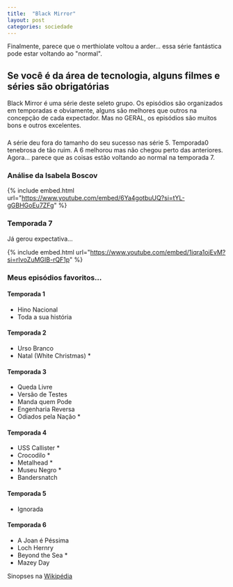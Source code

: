 ```yaml
---
title:  "Black Mirror"
layout: post
categories: sociedade 
---
```


Finalmente, parece que o merthiolate voltou a arder... essa série fantástica pode estar voltando ao "normal".   


## Se você é da área de tecnologia, alguns filmes e séries são obrigatórias 

Black Mirror é uma série deste seleto grupo. Os episódios são organizados em temporadas e obviamente, alguns são melhores que outros na concepção de cada expectador. Mas no GERAL, os episódios são muitos bons e outros excelentes.

###  

A série deu fora do tamanho do seu sucesso nas série 5. Temporada0 tenebrosa de tão ruim. A 6 melhorou mas não chegou perto das anteriores. Agora... parece que as coisas estão voltando ao normal na temporada 7. 

### Análise da Isabela Boscov

{% include embed.html url="https://www.youtube.com/embed/6Ya4gotbuUQ?si=tYL-gGBHGoEu7ZFg" %}

### Temporada 7

Já gerou expectativa... 

{% include embed.html url="https://www.youtube.com/embed/1iqra1ojEvM?si=rIvoZuMGIB-rQF1p" %}

### Meus episódios favoritos... 

#### Temporada 1
<ul>
  <li>Hino Nacional</li>
  <li>Toda a sua história</li>
</ul>

#### Temporada 2
<ul>
  <li>Urso Branco</li>
  <li>Natal (White Christmas) *</li>
</ul>

#### Temporada 3
<ul>
  <li>Queda Livre</li>
  <li>Versão de Testes</li>
  <li>Manda quem Pode</li>
  <li>Engenharia Reversa</li>
  <li>Odiados pela Nação *</li>
</ul>

#### Temporada 4
<ul>
  <li>USS Callister *</li>
  <li>Crocodilo *</li>
  <li>Metalhead *</li>
  <li>Museu Negro *</li>
  <li>Bandersnatch</li>
</ul>

#### Temporada 5
<ul>
  <li>Ignorada</li>
</ul>

#### Temporada 6
<ul>
  <li>A Joan é Péssima</li>
  <li>Loch Hernry</li>
  <li>Beyond the Sea *</li>
  <li>Mazey Day</li>
</ul>

Sinopses na [Wikipédia](https://pt.wikipedia.org/wiki/Lista_de_episódios_de_Black_Mirror) 
